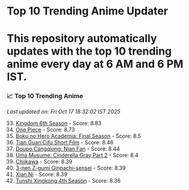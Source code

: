 # Top 10 Trending Anime Updater
# This repository automatically updates with the top 10 trending anime every day at 6 AM and 6 PM IST.

<!-- ANIME_LIST_START -->
### 📈 Top 10 Trending Anime

*Last updated on: Fri Oct 17 18:32:02 IST 2025*

33. [Kingdom 6th Season](https://myanimelist.net/anime/61517) - Score: 8.83
54. [One Piece](https://myanimelist.net/anime/21) - Score: 8.73
150. [Boku no Hero Academia: Final Season](https://myanimelist.net/anime/60098) - Score: 8.5
174. [Tian Guan Cifu Short Film](https://myanimelist.net/anime/60988) - Score: 8.46
187. [Doupo Cangqiong: Nian Fan](https://myanimelist.net/anime/51039) - Score: 8.44
214. [Uma Musume: Cinderella Gray Part 2](https://myanimelist.net/anime/61930) - Score: 8.4
218. [Chiikawa](https://myanimelist.net/anime/50250) - Score: 8.39
217. [3-nen Z-gumi Ginpachi-sensei](https://myanimelist.net/anime/54757) - Score: 8.39
216. [Xian Ni](https://myanimelist.net/anime/55809) - Score: 8.39
246. [Tunshi Xingkong 4th Season](https://myanimelist.net/anime/56524) - Score: 8.36

<!-- ANIME_LIST_END -->
